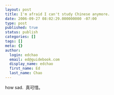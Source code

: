 ```yaml
---
layout: post
title: I'm afraid I can't study Chinese anymore.
date: 2006-09-27 08:02:29.000000000 -07:00
type: post
published: true
status: publish
categories: []
tags: []
meta: {}
author:
  login: edchao
  email: ed@guidebook.com
  display_name: edchao
  first_name: Ed
  last_name: Chao
---
```

<p>how sad.  真可惜。</p>
